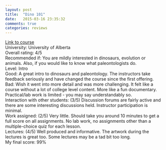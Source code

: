 ```yaml
---
layout: post
title:  "Dino 101"
date:   2015-03-16 23:35:32
comments: true
categories: reviews
---
```


[Link to course](https://www.coursera.org/course/dino101)  
University: University of Alberta  
Overall rating: 4/5  
Recommended if: You are mildly interested in dinosaurs, evolution or animals. Also, if you would like to know what paleontologists do.  
Level: Intro  
Good: A great intro to dinosaurs and paleontology. The instructors take feedback seriously and have changed the course since the first offering.  
Bad: Wish it went into more detail and was more challenging. It felt like a course without a lot of college level content. More like a fun documentary. Practical/lab work is limited - you may say understandably so.  
Interaction with other students: (3/5) Discussion forums are fairly active and there are some interesting discussions held. Instructor participation is minimal.  
Work assigned: (2/5) Very little. Should take you around 10 minutes to get a full score on all assignments. No lab work, no assignments other than a multiple-choice quiz for each lesson.  
Lectures: (4/5) Well produced and informative. The artwork during the lectures is great too. Some lectures may be a tad bit too long.  
My final score: 99%

